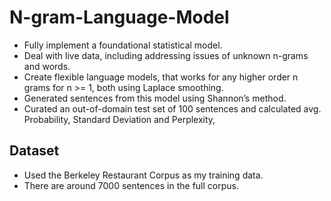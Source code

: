 # N-gram-Language-Model
 - Fully implement a foundational statistical model.
 - Deal with live data, including addressing issues of unknown n-grams and words.
 - Create flexible language models, that works for any higher order n grams for n >= 1, both using Laplace smoothing. 
 - Generated sentences from this model using Shannon’s method.
 - Curated an out-of-domain test set of 100 sentences and calculated avg. Probability, Standard Deviation and Perplexity, 

## Dataset
 - Used the Berkeley Restaurant Corpus as my training data. 
 - There are around 7000 sentences in the full corpus.
